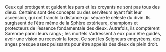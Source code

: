 Ceux qui protègent et guident les purs et les croyants ne sont pas tous des dieux. Certains sont des concepts ou des serviteurs ayant fait leur ascension, qui ont franchi la distance qui sépare
le céleste du divin. Ils surgissent de l’être même de la Sphère extérieure, champions et protecteurs de l’essence fondamentale des dieux. Autrefois, ils comptèrent Sarenrae parmi leurs rangs ; les mortels s’adressent à eux pour être guidés, avoir une vision ou recevoir la force. Ce sont les Seigneurs empyréens, des anges presque assez puissants pour être appelés des dieux de plein
droit.